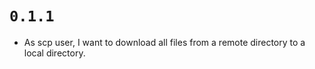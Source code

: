 # `0.1.1`

- As scp user, I want to download all files from a remote directory to a local directory.
